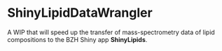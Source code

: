 # ShinyLipidDataWrangler

A WIP that will speed up the transfer of mass-spectrometry data of lipid compositions to the BZH Shiny app **ShinyLipids**.
